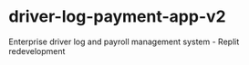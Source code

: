 # driver-log-payment-app-v2
 Enterprise driver log and payroll management system - Replit redevelopment
